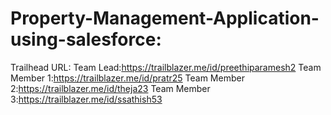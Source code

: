 # Property-Management-Application-using-salesforce:
Trailhead URL:
Team Lead:https://trailblazer.me/id/preethiparamesh2
Team Member 1:https://trailblazer.me/id/pratr25
Team Member 2:https://trailblazer.me/id/theja23
Team Member 3:https://trailblazer.me/id/ssathish53
